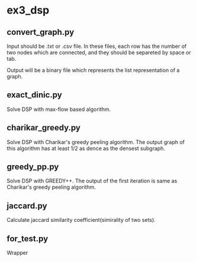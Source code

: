 # ex3_dsp

## convert_graph.py

Input should be .txt or .csv file. In these files, each row has the number of two nodes which are connected, and they should be separeted by space or tab. 

Output will be a binary file which represents the list representation of a graph.

## exact_dinic.py

Solve DSP with max-flow based algorithm.

## charikar_greedy.py

Solve DSP with Charikar's greedy peeling algorithm. The output graph of this algorithm has at least 1/2 as dence as the densest subgraph.

## greedy_pp.py 

Solve DSP with GREEDY++. The output of the first iteration is same as Charikar's greedy peeling algorithm.

## jaccard.py

Calculate jaccard similarity coefficient(simirality of two sets).

## for_test.py

Wrapper
